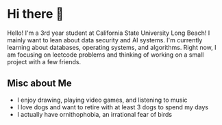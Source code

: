 # Hi there 👋

Hello! I'm a 3rd year student at California State University Long Beach!
I mainly want to lean about data security and AI systems.
I'm currently learning about databases, operating systems, and algorithms.
Right now, I am focusing on leetcode problems and thinking of working on a small project with a few friends.

## Misc about Me
- I enjoy drawing, playing video games, and listening to music
- I love dogs and want to retire with at least 3 dogs to spend my days
- I actually have ornithophobia, an irrational fear of birds
